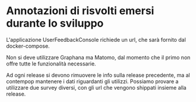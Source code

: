 # Annotazioni di risvolti emersi durante lo sviluppo

L'applicazione UserFeedbackConsole richiede un url, che sarà fornito dal docker-compose.

Non si deve utilizzare Graphana ma Matomo, dal momento che il primo non offre tutte le funzionalità necessarie.

Ad ogni release si devono rimuovere le info sulla release precedente, ma al contempop mantenere i dati riguardanti gli utilizzi.
Possiamo provare a utilizzare due survey diversi, con gli url che vengono shippati insieme alla release.
